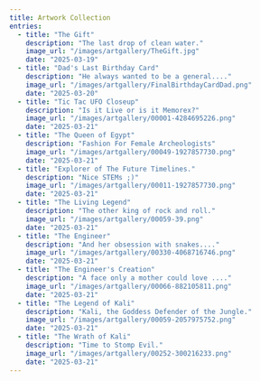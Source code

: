 ```yaml
---
title: Artwork Collection
entries:
  - title: "The Gift"
    description: "The last drop of clean water."
    image_url: "/images/artgallery/TheGift.jpg"
    date: "2025-03-19"
  - title: "Dad's Last Birthday Card"
    description: "He always wanted to be a general...."
    image_url: "/images/artgallery/FinalBirthdayCardDad.png"
    date: "2025-03-20"
  - title: "Tic Tac UFO Closeup"
    description: "Is it Live or is it Memorex?"
    image_url: "/images/artgallery/00001-4284695226.png"
    date: "2025-03-21"
  - title: "The Queen of Egypt"
    description: "Fashion For Female Archeologists"
    image_url: "/images/artgallery/00049-1927857730.png"
    date: "2025-03-21"
  - title: "Explorer of The Future Timelines."
    description: "Nice STEMs ;)"
    image_url: "/images/artgallery/00011-1927857730.png"
    date: "2025-03-21"
  - title: "The Living Legend"
    description: "The other king of rock and roll."
    image_url: "/images/artgallery/00059-39.png"
    date: "2025-03-21"
  - title: "The Engineer"
    description: "And her obsession with snakes...."
    image_url: "/images/artgallery/00330-4068716746.png"
    date: "2025-03-21"
  - title: "The Engineer's Creation"
    description: "A face only a mother could love ...."
    image_url: "/images/artgallery/00066-882105811.png"
    date: "2025-03-21"
  - title: "The Legend of Kali"
    description: "Kali, the Goddess Defender of the Jungle."
    image_url: "/images/artgallery/00059-2057975752.png"
    date: "2025-03-21"
  - title: "The Wrath of Kali"
    description: "Time to Stomp Evil."
    image_url: "/images/artgallery/00252-300216233.png"
    date: "2025-03-21"
---
```

